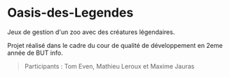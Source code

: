 # Oasis-des-Legendes

Jeux de gestion d'un zoo avec des créatures légendaires.

Projet réalisé dans le cadre du cour de qualité de développement en 2eme année de BUT info.

> Participants : Tom Even, Mathieu Leroux et Maxime Jauras
